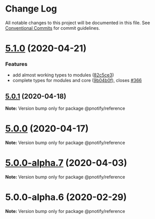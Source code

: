 # Change Log

All notable changes to this project will be documented in this file.
See [Conventional Commits](https://conventionalcommits.org) for commit guidelines.

# [5.1.0](https://github.com/sciactive/pnotify/compare/v5.0.1...v5.1.0) (2020-04-21)


### Features

* add almost working types to modules ([82c5ce3](https://github.com/sciactive/pnotify/commit/82c5ce391dfc426ab503dd39653373325c3c4c60))
* complete types for modules and core ([9b04b0f](https://github.com/sciactive/pnotify/commit/9b04b0fc76da7f9efcff7887d85e3cdfbcd66db1)), closes [#366](https://github.com/sciactive/pnotify/issues/366)





## [5.0.1](https://github.com/sciactive/pnotify/compare/v5.0.0...v5.0.1) (2020-04-18)

**Note:** Version bump only for package @pnotify/reference





# [5.0.0](https://github.com/sciactive/pnotify/compare/v5.0.0-alpha.7...v5.0.0) (2020-04-17)

**Note:** Version bump only for package @pnotify/reference





# [5.0.0-alpha.7](https://github.com/sciactive/pnotify/compare/v5.0.0-alpha.6...v5.0.0-alpha.7) (2020-04-03)

**Note:** Version bump only for package @pnotify/reference





# 5.0.0-alpha.6 (2020-02-29)

**Note:** Version bump only for package @pnotify/reference
